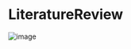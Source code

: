 
# LiteratureReview
![image](https://github.com/ParkerLLL/LiteratureReview/assets/95956913/faf5ba6d-bb64-4b8c-9b3a-380469246470)

